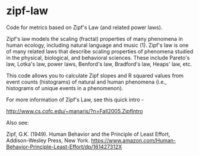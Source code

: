 # zipf-law

Code for metrics based on Zipf's Law (and related power laws).

Zipf's law models the scaling (fractal) properties of many phenomena in human ecology, including natural language and music (1). Zipf's law is one of many related laws that describe scaling properties of phenomena studied in the physical, biological, and behavioral sciences. These include Pareto's law, Lotka's law, power laws, Benford's law, Bradford's law, Heaps' law, etc.

This code allows you to calculate Zipf slopes and R squared values from event counts (histograms) of natural and human phenomena (i.e., histograms of unique events in a phenomenon).

For more information of Zipf's Law, see this quick intro -

http://www.cs.cofc.edu/~manaris/?n=Fall2005.ZipfIntro

Also see:

Zipf, G.K. (1949). Human Behavior and the Principle of Least Effort, Addison-Wesley Press, New York.
https://www.amazon.com/Human-Behavior-Principle-Least-Effort/dp/161427312X
